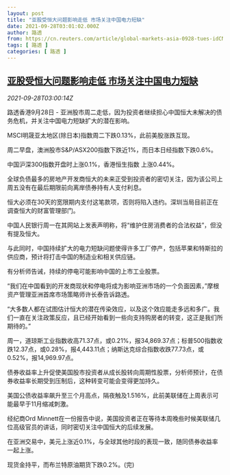 ```yaml
---
layout: post
title: "亚股受恒大问题影响走低 市场关注中国电力短缺"
date: 2021-09-28T03:01:02.000Z
author: 路透
from: https://cn.reuters.com/article/global-markets-asia-0928-tues-idCNKBS2GO076
tags: [ 路透 ]
categories: [ 路透 ]
---
```

<!--1632798062000-->
[亚股受恒大问题影响走低 市场关注中国电力短缺](https://cn.reuters.com/article/global-markets-asia-0928-tues-idCNKBS2GO076)
------

<div>
<div><i>2021-09-28T03:00:14Z</i></div><p>路透香港9月28日 - 亚洲股市周二走低，因为投资者继续担心中国恒大未解决的债务危机，并关注中国电力短缺扩大的潜在影响。</p><p>MSCI明晟亚太地区(除日本)指数周二下跌0.13%，此前美股涨跌互现。</p><p>周二早盘，澳洲股市S&amp;P/ASX200指数下跌近1%，而日本日经指数下跌0.6%。</p><p>中国沪深300指数开盘时上涨0.1%，香港恒生指数 上涨0.44%。</p><p>全球负债最多的房地产开发商恒大的未来正受到投资者的密切关注，因为该公司上周五没有在最后期限前向离岸债券持有人支付利息。</p><p>恒大必须在30天的宽限期内支付这笔款项，否则将陷入违约。深圳当局目前正在调查恒大的财富管理部门。</p><p>中国人民银行周一在其网站上发表声明称，将“维护住房消费者的合法权益”，但没有提及恒大。</p><p>与此同时，中国持续扩大的电力短缺问题使得许多工厂停产，包括苹果和特斯拉的供应商，预计将打击中国的制造业和相关供应链。</p><p>有分析师告诫，持续的停电可能影响中国的上市工业股票。</p><p>“我们在中国看到的开发商现状和停电将成为影响亚洲市场的一个负面因素，”摩根资产管理亚洲首席市场策略师许长泰告诉路透。</p><p>“大多数人都在试图估计恒大的潜在传染效应，以及这个效应能走多远和多广。我们一直在关注政策反应，且已经开始看到一些向支持购房者的转变，这正是我们所期待的。”</p><p>周一，道琼斯工业指数收高71.37点，或0.21%，报34,869.37点；标普500指数收跌12.37点，或0.28%，报4,443.11点；纳斯达克综合指数收跌77.73点，或0.52%，报14,969.97点。</p><p>债券收益率上升促使美国股市投资者从成长股转向周期性股票，分析师预计，在债券收益率长期受到压制后，这种转变可能会变得更加持久。</p><p>美国公债收益率飙升至三个月高点，隔夜触及1.516%，此前美联储在上周表示可能最早于11月缩减刺激。</p><p>经纪商Ord Minnett在一份报告中说，美国投资者正在等待本周晚些时候美联储几位高级官员的讲话，同时密切关注中国恒大的后续发展。</p><p>在亚洲交易中，美元上涨近0.1%，与全球其他时段的表现一致，随同债券收益率一起上涨。</p><p>现货金持平，而布兰特原油期货下跌0.2%。(完)</p>
</div>

